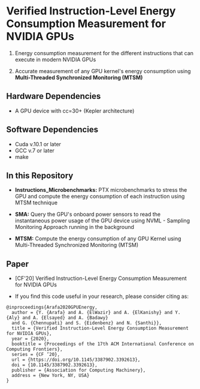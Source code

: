 # Verified Instruction-Level Energy Consumption Measurement for NVIDIA GPUs

1. Energy consumption measurement for the different instructions that can execute in modern NVIDIA GPUs

2. Accurate measurement of any GPU kernel's energy consumption using **Multi-Threaded Synchronized Monitoring (MTSM)**

## Hardware Dependencies

* A GPU device with cc=30+ (Kepler architecture)

## Software Dependencies

* Cuda v.10.1 or later
* GCC v.7 or later
* make

## In this Repository

* **Instructions_Microbenchmarks:** PTX microbenchmarks to stress the GPU and compute the energy consumption of each instruction using MTSM technique

* **SMA:** Query the GPU's onboard power sensors to read the instantaneous power usage of the GPU device using NVML - Sampling Monitoring Approach running in the background

* **MTSM:** Compute the energy consumption of any GPU Kernel using Multi-Threaded Synchronized Monitoring (MTSM)


## Paper

* [CF'20] Verified Instruction-Level Energy Consumption Measurement for NVIDIA GPUs

* If you find this code useful in your research, please consider citing as:

```
@inproceedings{Arafa2020GPUEnergy,
  author = {Y. {Arafa} and A. {ElWazir} and A. {ElKanishy} and Y. {Aly} and A. {Elsayed} and A. {Badawy} 
  and G. {Chennupati} and S. {Eidenbenz} and N. {Santhi}},
  title = {Verified Instruction-Level Energy Consumption Measurement for NVIDIA GPUs},
  year = {2020},
  booktitle = {Proceedings of the 17th ACM International Conference on Computing Frontiers},
  series = {CF ’20},
  url = {https://doi.org/10.1145/3387902.3392613},
  doi = {10.1145/3387902.3392613},
  publisher = {Association for Computing Machinery},
  address = {New York, NY, USA}
}
```
